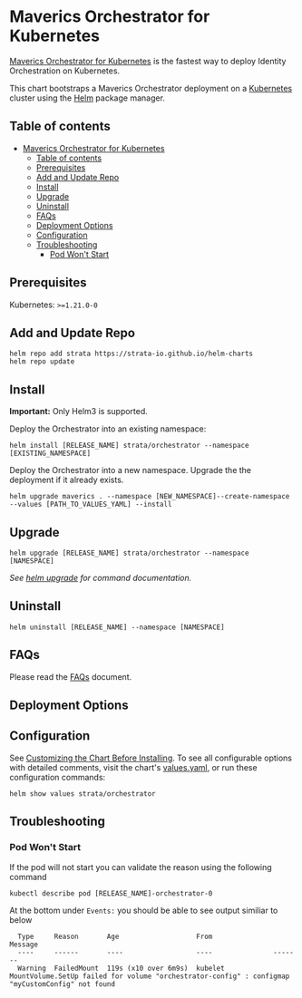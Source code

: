 # Maverics Orchestrator for Kubernetes

[Maverics Orchestrator for Kubernetes](https://strata-io.github.io/helm-charts) is
the fastest way to deploy Identity Orchestration on Kubernetes.

This chart bootstraps a Maverics Orchestrator deployment on a
[Kubernetes](http://kubernetes.io) cluster using the [Helm](https://helm.sh) package
manager.

## Table of contents

- [Maverics Orchestrator for Kubernetes](#maverics-orchestrator-for-kubernetes)
  - [Table of contents](#table-of-contents)
  - [Prerequisites](#prerequisites)
  - [Add and Update Repo](#add-and-update-repo)
  - [Install](#install)
  - [Upgrade](#upgrade)
  - [Uninstall](#uninstall)
  - [FAQs](#faqs)
  - [Deployment Options](#deployment-options)
  - [Configuration](#configuration)
  - [Troubleshooting](#troubleshooting)
    - [Pod Won't Start](#pod-wont-start)

## Prerequisites

Kubernetes: `>=1.21.0-0`

## Add and Update Repo

```console
helm repo add strata https://strata-io.github.io/helm-charts
helm repo update
```

## Install

**Important:** Only Helm3 is supported.

Deploy the Orchestrator into an existing namespace:
```console
helm install [RELEASE_NAME] strata/orchestrator --namespace [EXISTING_NAMESPACE]
```

Deploy the Orchestrator into a new namespace. Upgrade the the deployment if it
already exists.
```console
helm upgrade maverics . --namespace [NEW_NAMESPACE]--create-namespace --values [PATH_TO_VALUES_YAML] --install
```

## Upgrade
```console
helm upgrade [RELEASE_NAME] strata/orchestrator --namespace [NAMESPACE]
```

_See [helm upgrade](https://helm.sh/docs/helm/helm_upgrade/) for command documentation._

## Uninstall
```console
helm uninstall [RELEASE_NAME] --namespace [NAMESPACE]
```

## FAQs

Please read the
[FAQs](./FAQs.md)
document.

## Deployment Options

## Configuration

See [Customizing the Chart Before Installing](https://helm.sh/docs/intro/using_helm/#customizing-the-chart-before-installing). To see all configurable options with detailed comments, visit the chart's [values.yaml](./values.yaml), or run these configuration commands:

```console
helm show values strata/orchestrator
```

## Troubleshooting
### Pod Won't Start
If the pod will not start you can validate the reason using the following command
```console
kubectl describe pod [RELEASE_NAME]-orchestrator-0 
```

At the bottom under `Events:` you should be able to see output similiar to below
```console
  Type     Reason       Age                   From               Message
  ----     ------       ----                  ----               -------
  Warning  FailedMount  119s (x10 over 6m9s)  kubelet            MountVolume.SetUp failed for volume "orchestrator-config" : configmap "myCustomConfig" not found
```
